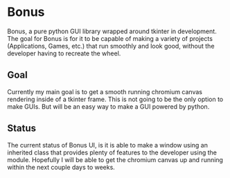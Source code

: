 # Bonus 
Bonus, a pure python GUI library wrapped around tkinter in development. The goal for Bonus is for it to be capable of making a variety of projects (Applications, Games, etc.) that run smoothly and look good, without the developer having to recreate the wheel.

## Goal
Currently my main goal is to get a smooth running chromium canvas rendering inside of a tkinter frame. This is not going to be the only option to make GUIs. But will be an easy way to make a GUI powered by python. 

## Status
The current status of Bonus UI, is it is able to make a window using an inherited class that provides plenty of features to the developer using the module. Hopefully I will be able to get the chromium canvas up and running within the next couple days to weeks. 
